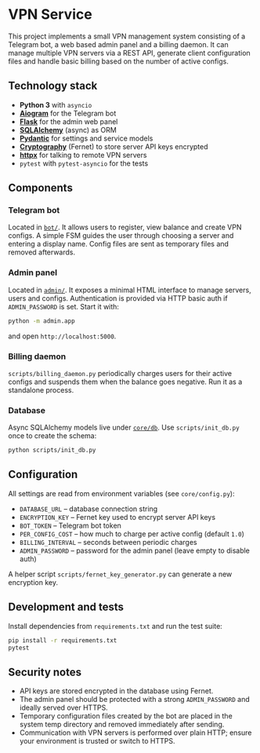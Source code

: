 # VPN Service

This project implements a small VPN management system consisting of a Telegram bot, a web based admin panel and a billing daemon. It can manage multiple VPN servers via a REST API, generate client configuration files and handle basic billing based on the number of active configs.

## Technology stack

- **Python 3** with `asyncio`
- [**Aiogram**](https://github.com/aiogram/aiogram) for the Telegram bot
- [**Flask**](https://flask.palletsprojects.com/) for the admin web panel
- [**SQLAlchemy**](https://www.sqlalchemy.org/) (async) as ORM
- [**Pydantic**](https://docs.pydantic.dev/) for settings and service models
- [**Cryptography**](https://cryptography.io/) (Fernet) to store server API keys encrypted
- [**httpx**](https://www.python-httpx.org/) for talking to remote VPN servers
- `pytest` with `pytest-asyncio` for the tests

## Components

### Telegram bot

Located in [`bot/`](bot). It allows users to register, view balance and create VPN configs. A simple FSM guides the user through choosing a server and entering a display name. Config files are sent as temporary files and removed afterwards.

### Admin panel

Located in [`admin/`](admin). It exposes a minimal HTML interface to manage servers, users and configs. Authentication is provided via HTTP basic auth if `ADMIN_PASSWORD` is set. Start it with:

```bash
python -m admin.app
```

and open `http://localhost:5000`.

### Billing daemon

`scripts/billing_daemon.py` periodically charges users for their active configs and suspends them when the balance goes negative. Run it as a standalone process.

### Database

Async SQLAlchemy models live under [`core/db`](core/db). Use `scripts/init_db.py` once to create the schema:

```bash
python scripts/init_db.py
```

## Configuration

All settings are read from environment variables (see `core/config.py`):

- `DATABASE_URL` – database connection string
- `ENCRYPTION_KEY` – Fernet key used to encrypt server API keys
- `BOT_TOKEN` – Telegram bot token
- `PER_CONFIG_COST` – how much to charge per active config (default `1.0`)
- `BILLING_INTERVAL` – seconds between periodic charges
- `ADMIN_PASSWORD` – password for the admin panel (leave empty to disable auth)

A helper script `scripts/fernet_key_generator.py` can generate a new encryption key.

## Development and tests

Install dependencies from `requirements.txt` and run the test suite:

```bash
pip install -r requirements.txt
pytest
```

## Security notes

- API keys are stored encrypted in the database using Fernet.
- The admin panel should be protected with a strong `ADMIN_PASSWORD` and ideally served over HTTPS.
- Temporary configuration files created by the bot are placed in the system temp directory and removed immediately after sending.
- Communication with VPN servers is performed over plain HTTP; ensure your environment is trusted or switch to HTTPS.

